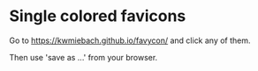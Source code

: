 # Single colored favicons

Go to https://kwmiebach.github.io/favycon/ and click any of them.

Then use 'save as ...' from your browser.



